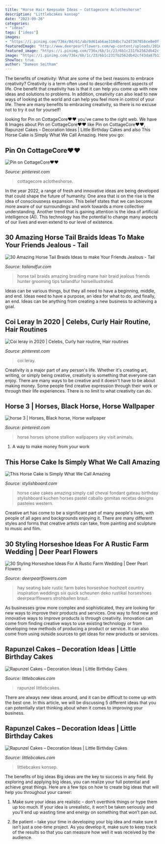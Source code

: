 ```yaml
---
title: "Horse Hair Keepsake Ideas ~ Cottagecore Aclotheshorse"
description: "Littlebcakes konsep"
date: "2023-09-26"
categories:
- "ideas"
tags: ["ideas"]
images:
- "https://i.pinimg.com/736x/0d/61/ab/0d61ab6ae3104bc7a2d7387858ce8e0f.jpg"
featuredImage: "http://www.deerpearlflowers.com/wp-content/uploads/2016/02/Hay-Bale-Wedding-Seating.jpg"
featured_image: "https://i.pinimg.com/736x/6b/1c/23/6b1c231fb2562db42cf43da87b13575b--hd-wallpaper-wallpapers.jpg"
image: "https://i.pinimg.com/736x/6b/1c/23/6b1c231fb2562db42cf43da87b13575b--hd-wallpaper-wallpapers.jpg"
ShowToc: true
author: "Dameon Smitham"
---
```



The benefits of creativity: What are some of the best reasons to embrace creativity?
Creativity is a term often used to describe different aspects of life. One benefit that creativity has is that it can help you come up with new ideas and solutions to problems. In addition, creativity can also lead to new ways of looking at the world and can help you feel more in control of your life. There are many benefits to embracing creativity, so there is no excuse not to try it out for yourself!

	

		
looking for Pin on CottageCore♥♥ you've came to the right web. We have 8 Images about Pin on CottageCore♥♥ like Pin on CottageCore♥♥, Rapunzel Cakes – Decoration Ideas | Little Birthday Cakes and also This Horse Cake is Simply What We Call Amazing. Here you go:
		
    
## Pin On CottageCore♥♥

<img loading=lazy src="https://i.pinimg.com/736x/27/4b/a4/274ba41d4276b31452510007fae37248.jpg" onerror="this.onerror=null;this.src='https://tse2.mm.bing.net/th?id=OIP.k3OeK16N7wFFEB_UILFYGwHaLH&amp;pid=15.1';" alt="Pin on CottageCore♥♥">

_Source: pinterest.com_

>cottagecore aclotheshorse. 

	

In the year 2022, a range of fresh and innovative ideas are being developed that could shape the future of humanity. One area that is on the rise is the idea of consciousness expansion. This belief states that we can become more aware of our surroundings and work towards a more collective understanding. Another trend that is gaining attention is the idea of artificial intelligence (AI). This technology has the potential to change many aspects of our lives and even extend to our level of existence.

    
## 30 Amazing Horse Tail Braids Ideas To Make Your Friends Jealous - Tail

<img loading=lazy src="https://tailandfur.com/wp-content/uploads/2016/03/30-Horse-Tail-Braids-Ideas-5.jpg" onerror="this.onerror=null;this.src='https://tse3.mm.bing.net/th?id=OIP.BTB6jCThApbaS8I7HQ3migHaLH&amp;pid=15.1';" alt="30 Amazing Horse Tail Braids Ideas to make Your Friends Jealous - Tail">

_Source: tailandfur.com_

>horse tail braids amazing braiding mane hair braid jealous friends hunter grooming tips tailandfur horseillustrated. 

	

Ideas can be various things, but they all need to have a beginning, middle, and end. Ideas need to have a purpose, an idea for what to do, and finally, an end. Ideas can be anything from creating a new business to achieving a goal.

    
## Coi Leray In 2020 | Celebs, Curly Hair Routine, Hair Routines

<img loading=lazy src="https://i.pinimg.com/736x/0d/61/ab/0d61ab6ae3104bc7a2d7387858ce8e0f.jpg" onerror="this.onerror=null;this.src='https://tse2.mm.bing.net/th?id=OIP.1LHNclL3PIPAWkqqVmRNkAHaI6&amp;pid=15.1';" alt="Coi leray in 2020 | Celebs, Curly hair routine, Hair routines">

_Source: pinterest.com_

>coi leray. 

	

Creativity is a major part of any person's life. Whether it's creating art, writing, or simply being creative, creativity is something that everyone can enjoy. There are many ways to be creative and it doesn't have to be about making money. Some people find creative expression through their work or through their life experiences. There is no limit to what creativity can do.

    
## Horse 3 | Horses, Black Horse, Horse Wallpaper

<img loading=lazy src="https://i.pinimg.com/736x/6b/1c/23/6b1c231fb2562db42cf43da87b13575b--hd-wallpaper-wallpapers.jpg" onerror="this.onerror=null;this.src='https://tse4.mm.bing.net/th?id=OIP.O2yqHn8J1ITNlTkjbko06AHaNJ&amp;pid=15.1';" alt="horse 3 | Horses, Black horse, Horse wallpaper">

_Source: pinterest.com_

>horse horses iphone stallion wallpapers sky visit animals. 

	

1. A way to make money from your work

    
## This Horse Cake Is Simply What We Call Amazing

<img loading=lazy src="http://www.stylishboard.com/wp-content/uploads/2014/04/13.jpg" onerror="this.onerror=null;this.src='https://tse4.mm.bing.net/th?id=OIP.-o2ru7vuS_tsygPHPF0ZFwHaMr&amp;pid=15.1';" alt="This Horse Cake is Simply What We Call Amazing">

_Source: stylishboard.com_

>horse cake cakes amazing simply call cheval fondant gateau birthday stylishboard kuchen horses pastel caballo gomitas recetas designs pasteles western. 

	

Creative art has come to be a significant part of many people's lives, with people of all ages and backgrounds enjoying it. There are many different styles and forms that creative artists can take, from painting and sculpture to music and film.

    
## 30 Styling Horseshoe Ideas For A Rustic Farm Wedding | Deer Pearl Flowers

<img loading=lazy src="http://www.deerpearlflowers.com/wp-content/uploads/2016/02/Hay-Bale-Wedding-Seating.jpg" onerror="this.onerror=null;this.src='https://tse3.mm.bing.net/th?id=OIP.OsZFMCEsflxVXyKR7Hma1QHaLH&amp;pid=15.1';" alt="30 Styling Horseshoe Ideas For A Rustic Farm Wedding | Deer Pearl Flowers">

_Source: deerpearlflowers.com_

>hay seating bale rustic farm bales horseshoe hochzeit country inspiration weddings six quick scheunen deko rustikal horseshoes deerpearlflowers strohballen braut. 

	

As businesses grow more complex and sophisticated, they are looking for new ways to improve their products and services. One way to find new and innovative ways to improve products is through creativity. Innovation can come from finding creative ways to use existing technology or from developing new methods of producing a product or service. It can also come from using outside sources to get ideas for new products or services.

    
## Rapunzel Cakes – Decoration Ideas | Little Birthday Cakes

<img loading=lazy src="https://www.littlebcakes.com/wp-content/uploads/2013/08/Rapunzel-Cake-Photos.jpg" onerror="this.onerror=null;this.src='https://tse3.mm.bing.net/th?id=OIP.3UmQWeWyMALTv9HPHSk08wHaLE&amp;pid=15.1';" alt="Rapunzel Cakes – Decoration Ideas | Little Birthday Cakes">

_Source: littlebcakes.com_

>rapunzel littlebcakes. 

	

There are always new ideas around, and it can be difficult to come up with the best one. In this article, we will be discussing 5 different ideas that you can potentially start thinking about when it comes to improving your business.

    
## Rapunzel Cakes – Decoration Ideas | Little Birthday Cakes

<img loading=lazy src="https://www.littlebcakes.com/wp-content/uploads/2013/08/Rapunzel-Cake-Pan.jpg" onerror="this.onerror=null;this.src='https://tse1.mm.bing.net/th?id=OIP.tqgWB2Q-8wN5bo5QcUhSjQHaKI&amp;pid=15.1';" alt="Rapunzel Cakes – Decoration Ideas | Little Birthday Cakes">

_Source: littlebcakes.com_

>littlebcakes konsep. 

	

The benefits of big ideas
Big ideas are the key to success in any field. By exploring and applying big ideas, you can realize your full potential and achieve great things. Here are a few tips on how to create big ideas that will help you throughout your career:
1. Make sure your ideas are realistic – don’t overthink things or hype them up too much. If your idea is unrealistic, it won’t be taken seriously and you’ll end up wasting time and energy on something that won’t pan out.

2. Be patient – take your time in developing your big idea and make sure it isn’t just a one-time project. As you develop it, make sure to keep track of the results so that you can measure how well it was received by the audience.


